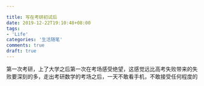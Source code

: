 ```yaml
---

title: 写在考研初试后
date: 2019-12-22T19:10:48+08:00
tags:
- 'Life'
categories: '生活随笔'
comments: true
draft: true
---
```


第一次考研，上了大学之后第一次在考场感受绝望，这感觉远比高考失败带来的失败要深刻的多，走出考研数学的考场之后，一天不敢看手机，不敢接受任何程度的
